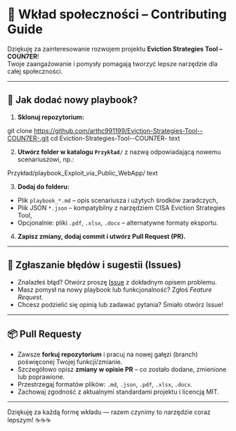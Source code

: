 # 🤝 Wkład społeczności – Contributing Guide

Dziękuję za zainteresowanie rozwojem projektu **Eviction Strategies Tool – COUN7ER**!  
Twoje zaangażowanie i pomysły pomagają tworzyć lepsze narzędzie dla całej społeczności.

---

## 📁 Jak dodać nowy playbook?

1. **Sklonuj repozytorium:**

git clone https://github.com/arthc991199/Eviction-Strategies-Tool--COUN7ER-.git
cd Eviction-Strategies-Tool--COUN7ER-
text

2. **Utwórz folder w katalogu `Przykład/`** 
z nazwą odpowiadającą nowemu scenariuszowi, np.:

Przykład/playbook_Exploit_via_Public_WebApp/
text

3. **Dodaj do folderu:**
- Plik `playbook_*.md` – opis scenariusza i użytych środków zaradczych,
- Plik JSON `*.json` – kompatybilny z narzędziem CISA Eviction Strategies Tool,
- Opcjonalnie: pliki `.pdf`, `.xlsx`, `.docx` – alternatywne formaty eksportu.

4. **Zapisz zmiany, dodaj commit i utwórz Pull Request (PR).**

---

## 🐞 Zgłaszanie błędów i sugestii (Issues)

- Znalazłeś błąd? Otwórz proszę [Issue](https://github.com/arthc991199/Eviction-Strategies-Tool--COUN7ER-/issues) z dokładnym opisem problemu.
- Masz pomysł na nowy playbook lub funkcjonalność? Zgłoś *Feature Request*.
- Chcesz podzielić się opinią lub zadawać pytania? Śmiało otwórz Issue!

---

## 📦 Pull Requesty

- Zawsze **forkuj repozytorium** i pracuj na nowej gałęzi (branch) poświęconej Twojej funkcji/zmianie.
- Szczegółowo opisz **zmiany w opisie PR** – co zostało dodane, zmienione lub poprawione.
- Przestrzegaj formatów plików: `.md`, `.json`, `.pdf`, `.xlsx`, `.docx`.
- Zachowaj zgodność z aktualnymi standardami projektu i licencją MIT.

---

Dziękuję za każdą formę wkładu — razem czynimy to narzędzie coraz lepszym! ☕☕☕
